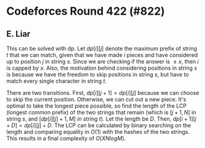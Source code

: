 # Codeforces Round 422 (#822)

## E. Liar
This can be solved with dp. Let $dp[i][j]$ denote the maximum prefix of string $t$ that we can match, given that we have made $i$ pieces and have considered up to position $j$ in string $s$. Since we are checking if the answer is $\le{x}$, then $i$ is capped by $x$. Also, the motivation behind considering positions in string $s$ is because we have the freedom to skip positions in string $s$, but have to match every single character in string $t$.

There are two transitions. First, $dp[i][j+1]=dp[i][j]$ because we can choose to skip the current position. Otherwise, we can cut out a new piece. It's optimal to take the longest piece possible, so find the length of the LCP (longest common prefix) of the two strings that remain (which is $[j+1,N]$ in string $s$, and $[dp[i][j]+1,M]$ in string $t$). Let the length be $D$. Then, $dp[i+1][j+D]=dp[i][j]+D$. The LCP can be calculated by binary searching on the length and comparing equality in $O(1)$ with the hashes of the two strings. This results in a final complexity of $O(XNlogM)$.